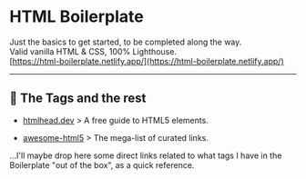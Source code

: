 # HTML Boilerplate

Just the basics to get started, to be completed along the way. \
Valid vanilla HTML & CSS, 100% Lighthouse.\
[https://html-boilerplate.netlify.app/](https://html-boilerplate.netlify.app/)

---

## 🧱 The Tags and the rest 

- [htmlhead.dev](https://htmlhead.dev/) > A free guide to HTML5 <head> elements.

- [awesome-html5](https://github.com/diegocard/awesome-html5) > The mega-list of curated links.


...I'll maybe drop here some direct links related to what tags I have in the Boilerplate "out of the box", as a quick reference. 